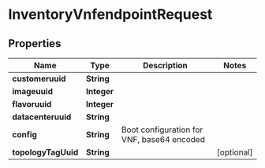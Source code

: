 
# InventoryVnfendpointRequest

## Properties
Name | Type | Description | Notes
------------ | ------------- | ------------- | -------------
**customeruuid** | **String** |  | 
**imageuuid** | **Integer** |  | 
**flavoruuid** | **Integer** |  | 
**datacenteruuid** | **String** |  | 
**config** | **String** | Boot configuration for VNF, base64 encoded | 
**topologyTagUuid** | **String** |  |  [optional]



